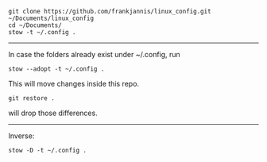 ```
git clone https://github.com/frankjannis/linux_config.git ~/Documents/linux_config
cd ~/Documents/
stow -t ~/.config .
```

---
In case the folders already exist under ~/.config, run
```
stow --adopt -t ~/.config .
```
This will move changes inside this repo.

```
git restore .
```
will drop those differences.

---
Inverse:
```
stow -D -t ~/.config .
```
